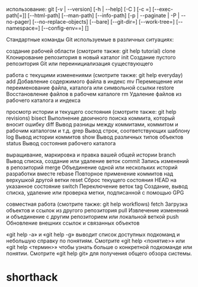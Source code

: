 использование: git [-v | --version] [-h | --help] [-C <path>] [-c <name>=<value>]
           [--exec-path[=<path>]] [--html-path] [--man-path] [--info-path]
           [-p | --paginate | -P | --no-pager] [--no-replace-objects] [--bare]
           [--git-dir=<path>] [--work-tree=<path>] [--namespace=<name>]
           [--config-env=<name>=<envvar>] <command> [<args>]

Стандартные команды Git используемые в различных ситуациях:

создание рабочей области (смотрите также: git help tutorial)
   clone     Клонирование репозитория в новый каталог
   init      Создание пустого репозитория Git или переинициализация существующего

работа с текущими изменениями (смотрите также: git help everyday)
   add       Добавление содержимого файла в индекс
   mv        Перемещение или переименование файла, каталога или символьной ссылки
   restore   Восстановление файлов в рабочем каталоге
   rm        Удаление файлов из рабочего каталога и индекса

просмотр истории и текущего состояния (смотрите также: git help revisions)
   bisect    Выполнение двоичного поиска коммита, который вносит ошибку
   diff      Вывод разницы между коммитами, коммитом и рабочим каталогом и т.д.
   grep      Вывод строк, соответствующих шаблону
   log       Вывод истории коммитов
   show      Вывод различных типов объектов
   status    Вывод состояния рабочего каталога

выращивание, маркировка и правка вашей общей истории
   branch    Вывод списка, создание или удаление веток
   commit    Запись изменений в репозиторий
   merge     Объединение одной или нескольких историй разработки вместе
   rebase    Повторное применение коммитов над верхушкой другой ветки
   reset     Сброс текущего состояния HEAD на указанное состояние
   switch    Переключение веток
   tag       Создание, вывод списка, удаление или проверка метки, подписанной с помощью GPG

совместная работа (смотрите также: git help workflows)
   fetch     Загрузка объектов и ссылок из другого репозитория
   pull      Извлечение изменений и объединение с другим репозиторием или локальной веткой
   push      Обновление внешних ссылок и связанных объектов

«git help -a» и «git help -g» выводит список доступных подкоманд
и небольшую справку по понятиям. Смотрите «git help <понятие>»
или «git help <термин>» чтобы узнать больше о конкретной подкоманде
или понятии.
Смотрите «git help git» для получения общего обзора системы.
# shorthack
